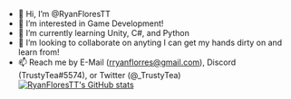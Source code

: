 - 👋 Hi, I’m @RyanFloresTT
- 👀 I’m interested in Game Development!
- 🌱 I’m currently learning Unity, C#, and Python
- 💞️ I’m looking to collaborate on anyting I can get my hands dirty on and learn from!
- 📫 Reach me by E-Mail (rryanflorres@gmail.com), Discord (TrustyTea#5574), or Twitter (@_TrustyTea)
[![RyanFloresTT's GitHub stats](https://github-readme-stats.vercel.app/api?username=RyanFloresTT)](https://github.com/RyanFloresTT/github-readme-stats)
